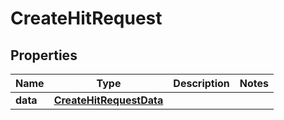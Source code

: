 

# CreateHitRequest


## Properties

Name | Type | Description | Notes
------------ | ------------- | ------------- | -------------
**data** | [**CreateHitRequestData**](CreateHitRequestData.md) |  | 



